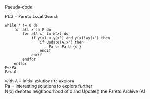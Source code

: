 Pseudo-code

PLS = Pareto Local Search
```
while P != 0 do
    for all x in P do
        for all x' in N(x) do
            if y(x) < y(x') and y(x)!=y(x') then
                if Update(A,x') then
                    Pa <- Pa U {x'}
                endif
            endif
        endfor
    endfor
P<-Pa
Pa<-0
```
with A = initial solutions to explore  
Pa = interesting solutions to explore further  
N(x) denotes neighboorhood of x and Update() the Pareto Archive (A)  
